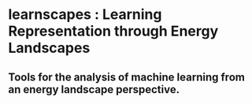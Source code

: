 **learnscapes** : Learning Representation through Energy Landscapes
=====================================================================

Tools for the analysis of machine learning from an energy landscape perspective.
------------------------------------------------------------------------------